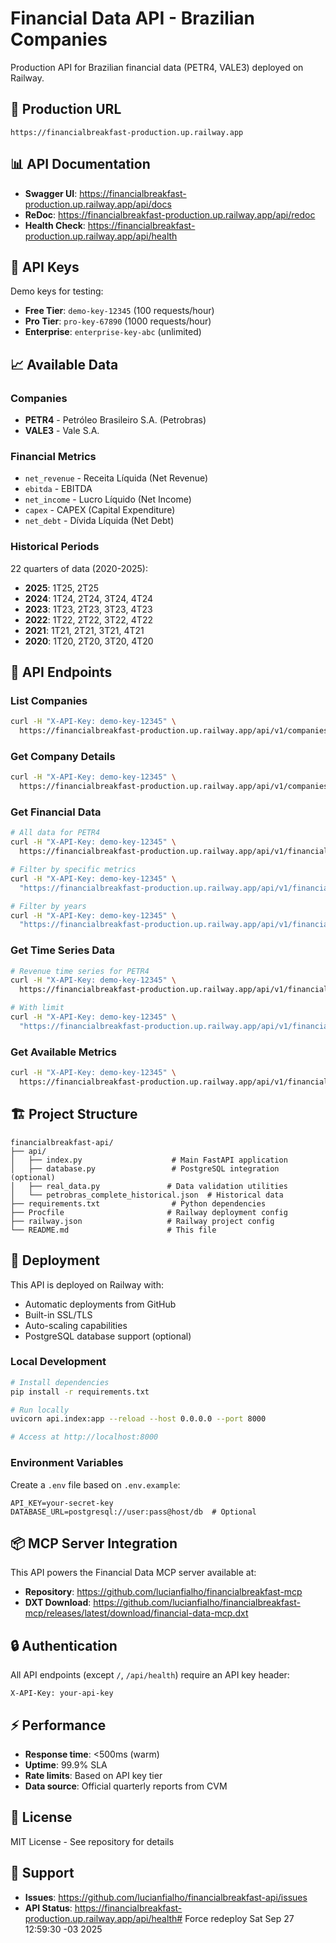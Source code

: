 # Financial Data API - Brazilian Companies

Production API for Brazilian financial data (PETR4, VALE3) deployed on Railway.

## 🚀 Production URL

```
https://financialbreakfast-production.up.railway.app
```

## 📊 API Documentation

- **Swagger UI**: https://financialbreakfast-production.up.railway.app/api/docs
- **ReDoc**: https://financialbreakfast-production.up.railway.app/api/redoc
- **Health Check**: https://financialbreakfast-production.up.railway.app/api/health

## 🔑 API Keys

Demo keys for testing:
- **Free Tier**: `demo-key-12345` (100 requests/hour)
- **Pro Tier**: `pro-key-67890` (1000 requests/hour)
- **Enterprise**: `enterprise-key-abc` (unlimited)

## 📈 Available Data

### Companies
- **PETR4** - Petróleo Brasileiro S.A. (Petrobras)
- **VALE3** - Vale S.A.

### Financial Metrics
- `net_revenue` - Receita Líquida (Net Revenue)
- `ebitda` - EBITDA
- `net_income` - Lucro Líquido (Net Income)
- `capex` - CAPEX (Capital Expenditure)
- `net_debt` - Dívida Líquida (Net Debt)

### Historical Periods
22 quarters of data (2020-2025):
- **2025**: 1T25, 2T25
- **2024**: 1T24, 2T24, 3T24, 4T24
- **2023**: 1T23, 2T23, 3T23, 4T23
- **2022**: 1T22, 2T22, 3T22, 4T22
- **2021**: 1T21, 2T21, 3T21, 4T21
- **2020**: 1T20, 2T20, 3T20, 4T20

## 🔗 API Endpoints

### List Companies
```bash
curl -H "X-API-Key: demo-key-12345" \
  https://financialbreakfast-production.up.railway.app/api/v1/companies
```

### Get Company Details
```bash
curl -H "X-API-Key: demo-key-12345" \
  https://financialbreakfast-production.up.railway.app/api/v1/companies/PETR4
```

### Get Financial Data
```bash
# All data for PETR4
curl -H "X-API-Key: demo-key-12345" \
  https://financialbreakfast-production.up.railway.app/api/v1/financial-data/PETR4

# Filter by specific metrics
curl -H "X-API-Key: demo-key-12345" \
  "https://financialbreakfast-production.up.railway.app/api/v1/financial-data/PETR4?metrics=ebitda,net_income"

# Filter by years
curl -H "X-API-Key: demo-key-12345" \
  "https://financialbreakfast-production.up.railway.app/api/v1/financial-data/PETR4?years=2024,2025"
```

### Get Time Series Data
```bash
# Revenue time series for PETR4
curl -H "X-API-Key: demo-key-12345" \
  https://financialbreakfast-production.up.railway.app/api/v1/financial-data/PETR4/metric/net_revenue

# With limit
curl -H "X-API-Key: demo-key-12345" \
  "https://financialbreakfast-production.up.railway.app/api/v1/financial-data/PETR4/metric/net_revenue?limit=5"
```

### Get Available Metrics
```bash
curl -H "X-API-Key: demo-key-12345" \
  https://financialbreakfast-production.up.railway.app/api/v1/financial-data/PETR4/metrics
```

## 🏗️ Project Structure

```
financialbreakfast-api/
├── api/
│   ├── index.py                    # Main FastAPI application
│   ├── database.py                 # PostgreSQL integration (optional)
│   ├── real_data.py               # Data validation utilities
│   └── petrobras_complete_historical.json  # Historical data
├── requirements.txt                # Python dependencies
├── Procfile                       # Railway deployment config
├── railway.json                   # Railway project config
└── README.md                      # This file
```

## 🚄 Deployment

This API is deployed on Railway with:
- Automatic deployments from GitHub
- Built-in SSL/TLS
- Auto-scaling capabilities
- PostgreSQL database support (optional)

### Local Development

```bash
# Install dependencies
pip install -r requirements.txt

# Run locally
uvicorn api.index:app --reload --host 0.0.0.0 --port 8000

# Access at http://localhost:8000
```

### Environment Variables

Create a `.env` file based on `.env.example`:
```env
API_KEY=your-secret-key
DATABASE_URL=postgresql://user:pass@host/db  # Optional
```

## 📦 MCP Server Integration

This API powers the Financial Data MCP server available at:
- **Repository**: https://github.com/lucianfialho/financialbreakfast-mcp
- **DXT Download**: https://github.com/lucianfialho/financialbreakfast-mcp/releases/latest/download/financial-data-mcp.dxt

## 🔒 Authentication

All API endpoints (except `/`, `/api/health`) require an API key header:
```
X-API-Key: your-api-key
```

## ⚡ Performance

- **Response time**: <500ms (warm)
- **Uptime**: 99.9% SLA
- **Rate limits**: Based on API key tier
- **Data source**: Official quarterly reports from CVM

## 📝 License

MIT License - See repository for details

## 🤝 Support

- **Issues**: https://github.com/lucianfialho/financialbreakfast-api/issues
- **API Status**: https://financialbreakfast-production.up.railway.app/api/health# Force redeploy Sat Sep 27 12:59:30 -03 2025
